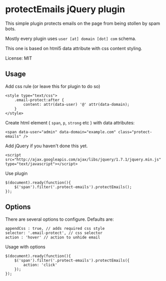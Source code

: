 protectEmails jQuery plugin
===========================

This simple plugin protects emails on the page from being stollen by spam bots. 

Mostly every plugin uses `user [at] domain [dot] com` schema. 

This one is based on html5 data attribute with css content styling.

License: MIT

Usage
-----
Add css rule (or leave this for plugin to do so)
	
	<style type="text/css">
		.email-protect:after { 
			content: attr(data-user) '@' attr(data-domain);
		}
	</style>
	
Create html element ( `span`, `p`, `strong` etc ) with data attributes:

	<span data-user="admin" data-domain="example.com" class="protect-emails" />
	
Add jQuery if you haven't done this yet.

	<script src="http://ajax.googleapis.com/ajax/libs/jquery/1.7.1/jquery.min.js" type="text/javascript"></script>

Use plugin

	$(document).ready(function(){
		$('span').filter('.protect-emails').protectEmails();
	}); 
	
Options
-------

There are several options to configure. Defaults are:

	appendCss : true, // adds required css style
	selector: '.email-protect', // css selector
	action : 'hover' // action to unhide email
	

Usage with options

	$(document).ready(function(){
		$('span').filter('.protect-emails').protectEmails({
			action: 'click'
		});
	}); 


